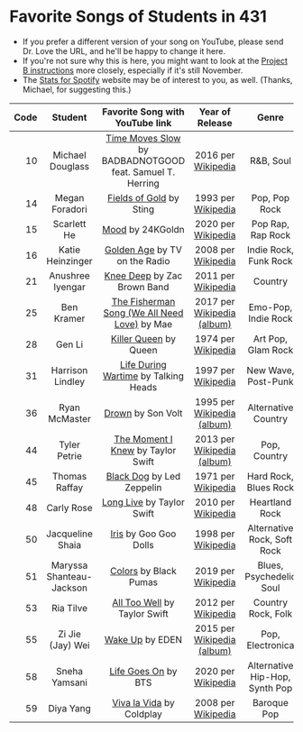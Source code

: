 # Favorite Songs of Students in 431

- If you prefer a different version of your song on YouTube, please send Dr. Love the URL, and he'll be happy to change it here.
- If you're not sure why this is here, you might want to look at the [Project B instructions](https://thomaselove.github.io/431-2021-projectB/) more closely, especially if it's still November.
- The [Stats for Spotify](https://www.statsforspotify.com/) website may be of interest to you, as well. (Thanks, Michael, for suggesting this.)

Code | Student | Favorite Song with YouTube link | Year of Release | Genre
---: | :-------: | :---------------------------------------: | :-----: | :----:
10 | Michael Douglass | [Time Moves Slow](https://www.youtube.com/watch?v=UWIIPX_5rbM) by BADBADNOTGOOD feat. Samuel T. Herring | 2016 per [Wikipedia](https://en.wikipedia.org/wiki/Time_Moves_Slow) | R&B, Soul
14 | Megan Foradori | [Fields of Gold](https://www.youtube.com/watch?v=KLVq0IAzh1A) by Sting | 1993 per [Wikipedia](https://en.wikipedia.org/wiki/Fields_of_Gold) | Pop, Pop Rock
15 | Scarlett He | [Mood](https://www.youtube.com/watch?v=GrAchTdepsU) by 24KGoldn | 2020 per [Wikipedia](https://en.wikipedia.org/wiki/Mood_(song)) | Pop Rap, Rap Rock
16 | Katie Heinzinger | [Golden Age](https://www.youtube.com/watch?v=2wTHxUl9WdQ) by TV on the Radio | 2008 per [Wikipedia](https://en.wikipedia.org/wiki/Golden_Age_(song)) | Indie Rock, Funk Rock
21 | Anushree Iyengar | [Knee Deep](https://www.youtube.com/watch?v=9n5G0qFBsHM) by Zac Brown Band | 2011 per [Wikipedia](https://en.wikipedia.org/wiki/Knee_Deep) | Country
25 | Ben Kramer | [The Fisherman Song (We All Need Love)](https://www.youtube.com/watch?v=sZb_OWlTYps) by Mae | 2017 per [Wikipedia (album)](https://en.wikipedia.org/wiki/Morning_(EP)) | Emo-Pop, Indie Rock
28 | Gen Li | [Killer Queen](https://www.youtube.com/watch?v=2ZBtPf7FOoM) by Queen | 1974 per [Wikipedia](https://en.wikipedia.org/wiki/Killer_Queen) | Art Pop, Glam Rock
31 | Harrison Lindley | [Life During Wartime](https://www.youtube.com/watch?v=jLwZvg46jms) by Talking Heads | 1997 per [Wikipedia](https://en.wikipedia.org/wiki/Life_During_Wartime_(song)) | New Wave, Post-Punk
36 | Ryan McMaster | [Drown](https://www.youtube.com/watch?v=IpcB2xsXRv4) by Son Volt | 1995 per [Wikipedia (album)](https://en.wikipedia.org/wiki/Trace_(Son_Volt_album)) | Alternative Country
44 | Tyler Petrie | [The Moment I Knew](https://www.youtube.com/watch?v=LmXn6BU16e0) by Taylor Swift | 2013 per [Wikipedia (album)](https://en.wikipedia.org/wiki/Red_(Taylor_Swift_album)) | Pop, Country
45 | Thomas Raffay | [Black Dog](https://www.youtube.com/watch?v=6tlSx0jkuLM) by Led Zeppelin | 1971 per [Wikipedia](https://en.wikipedia.org/wiki/Black_Dog_(Led_Zeppelin_song)) | Hard Rock, Blues Rock
48 | Carly Rose | [Long Live](https://www.youtube.com/watch?v=TI4g93b_5_s) by Taylor Swift | 2010 per [Wikipedia](https://en.wikipedia.org/wiki/Long_Live_(Taylor_Swift_song)) | Heartland Rock
50 | Jacqueline Shaia | [Iris](https://www.youtube.com/watch?v=NdYWuo9OFAw) by Goo Goo Dolls | 1998 per [Wikipedia](https://en.wikipedia.org/wiki/Iris_(song)) | Alternative Rock, Soft Rock
51 | Maryssa Shanteau-Jackson | [Colors](https://www.youtube.com/watch?v=0G383538qzQ) by Black Pumas | 2019 per [Wikipedia](https://en.wikipedia.org/wiki/Colors_(Black_Pumas_song)) | Blues, Psychedelic Soul
53 | Ria Tilve | [All Too Well](https://www.youtube.com/watch?v=sRxrwjOtIag) by Taylor Swift | 2012 per [Wikipedia](https://en.wikipedia.org/wiki/All_Too_Well) | Country Rock, Folk
55 | Zi Jie (Jay) Wei | [Wake Up](https://www.youtube.com/watch?v=ABbJmDmA1Wc) by EDEN | 2015 per [Wikipedia (album)](https://en.wikipedia.org/wiki/End_Credits_(EP)) | Pop, Electronica
58 | Sneha Yamsani | [Life Goes On](https://www.youtube.com/watch?v=-5q5mZbe3V8) by BTS | 2020 per [Wikipedia](https://en.wikipedia.org/wiki/Life_Goes_On_(BTS_song)) | Alternative Hip-Hop, Synth Pop
59 | Diya Yang | [Viva la Vida](https://www.youtube.com/watch?v=dvgZkm1xWPE) by Coldplay | 2008 per [Wikipedia](https://en.wikipedia.org/wiki/Viva_la_Vida) | Baroque Pop


